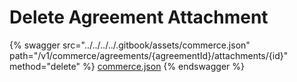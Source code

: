 # Delete Agreement Attachment

{% swagger src="../../../../.gitbook/assets/commerce.json" path="/v1/commerce/agreements/{agreementId}/attachments/{id}" method="delete" %}
[commerce.json](../../../../.gitbook/assets/commerce.json)
{% endswagger %}
